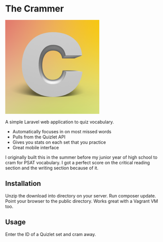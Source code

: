 The Crammer
====

<img src="public/img/icon.png" width="300" alt="Icon"/>

A simple Laravel web application to quiz vocabulary.

* Automatically focuses in on most missed words
* Pulls from the Quizlet API
* Gives you stats on each set that you practice
* Great mobile interface

I originally built this in the summer before my junior year of high school to cram for PSAT vocabulary. I got a perfect score on the critical reading section and the writing section because of it.

Installation
----

Unzip the download into directory on your server. Run composer update. Point your browser to the public directory. Works great with a Vagrant VM too.

Usage
----

Enter the ID of a Quizlet set and cram away.